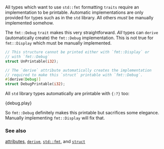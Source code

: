 All types which want to use `std::fmt` formatting `traits` require an
implementation to be printable. Automatic implementations are only provided
for types such as in the `std` library. All others *must* be manually
implemented somehow.

The `fmt::Debug` `trait` makes this very straightforward. *All* types can
`derive` (automatically create) the `fmt::Debug` implementation. This is
not true for `fmt::Display` which must be manually implemented.

```rust
// This structure cannot be printed either with `fmt::Display` or
// with `fmt::Debug`
struct UnPrintable(i32);

// The `derive` attribute automatically creates the implementation
// required to make this `struct` printable with `fmt::Debug`.
#[derive(Debug)]
struct DebugPrintable(i32);
```

All `std` library types automatically are printable with `{:?}` too:

{debug.play}

So `fmt::Debug` definitely makes this printable but sacrifices some
elegance. Manually implementing `fmt::Display` will fix that.

### See also

[attributes][attributes], [`derive`][derive], [`std::fmt`][fmt],
and [`struct`][structs]

[attributes]: http://doc.rust-lang.org/reference.html#attributes
[derive]: /trait/derive.html
[fmt]: http://doc.rust-lang.org/std/fmt/
[structs]: /custom_types/structs.html

